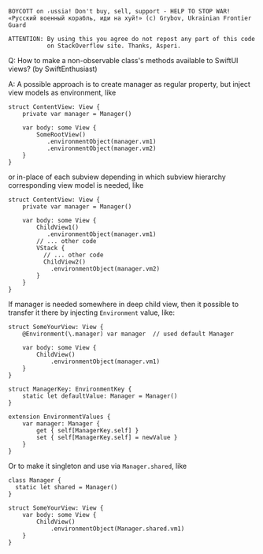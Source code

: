 ```
BOYCOTT on ᵣussia! Don't buy, sell, support - HELP TO STOP WAR!
«Русский военный корабль, иди на хуй!» (c) Grybov, Ukrainian Frontier Guard

ATTENTION: By using this you agree do not repost any part of this code
           on StackOverflow site. Thanks, Asperi.
```

Q: How to make a non-observable class's methods available to SwiftUI views? (by SwiftEnthusiast)

A: A possible approach is to create manager as regular property, but inject view models as environment, like

```
struct ContentView: View {
    private var manager = Manager()

    var body: some View {
        SomeRootView()
           .environmentObject(manager.vm1)
           .environmentObject(manager.vm2)
    }
}
```

or in-place of each subview depending in which subview hierarchy corresponding view model is needed, like

```
struct ContentView: View {
    private var manager = Manager()

    var body: some View {
        ChildView1()
           .environmentObject(manager.vm1)
        // ... other code
        VStack {
          // ... other code
          ChildView2()
            .environmentObject(manager.vm2)
        }
    }
}
```

If manager is needed somewhere in deep child view, then it possible to transfer it there by injecting `Environment` value, 
like:

```
struct SomeYourView: View {
    @Environment(\.manager) var manager  // used default Manager

    var body: some View {
        ChildView()
            .environmentObject(manager.vm1)
    }
}

struct ManagerKey: EnvironmentKey {
    static let defaultValue: Manager = Manager()
}

extension EnvironmentValues {
    var manager: Manager {
        get { self[ManagerKey.self] }
        set { self[ManagerKey.self] = newValue }
    }
}
```

Or to make it singleton and use via `Manager.shared`, like

```
class Manager {
  static let shared = Manager()
}

struct SomeYourView: View {
    var body: some View {
        ChildView()
            .environmentObject(Manager.shared.vm1)
    }
}
```
